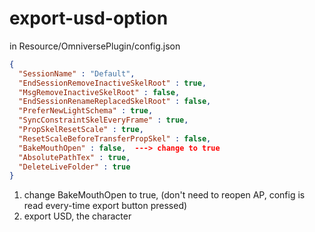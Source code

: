 # export-usd-option

in Resource/OmniversePlugin/config.json
```json
{
  "SessionName" : "Default",
  "EndSessionRemoveInactiveSkelRoot" : true,
  "MsgRemoveInactiveSkelRoot" : false,
  "EndSessionRenameReplacedSkelRoot" : false,
  "PreferNewLightSchema" : true,
  "SyncConstraintSkelEveryFrame" : true,
  "PropSkelResetScale" : true,
  "ResetScaleBeforeTransferPropSkel" : false,
  "BakeMouthOpen" : false,  ---> change to true
  "AbsolutePathTex" : true,
  "DeleteLiveFolder" : true
}
```
1. change BakeMouthOpen to true,
(don't need to reopen AP, config is read every-time export button pressed)
2. export USD, the character

